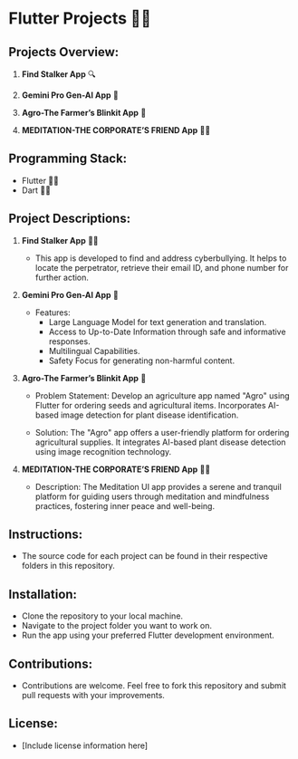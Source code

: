 # Flutter Projects 👩‍💻

## Projects Overview:
1. **Find Stalker App** 🔍
   
2. **Gemini Pro Gen-AI App** 🤖
   
3. **Agro-The Farmer’s Blinkit App** 🌾 
   
4. **MEDITATION-THE CORPORATE’S FRIEND App** 🧘‍♀️

## Programming Stack:
- Flutter 👩‍💻
- Dart 👩‍💻

## Project Descriptions:
1. **Find Stalker App** 🕵️‍♂️
   - This app is developed to find and address cyberbullying. It helps to locate the perpetrator, retrieve their email ID, and phone number for further action.

2. **Gemini Pro Gen-AI App** 🧠
   - Features:
     - Large Language Model for text generation and translation.
     - Access to Up-to-Date Information through safe and informative responses.
     - Multilingual Capabilities.
     - Safety Focus for generating non-harmful content.

3. **Agro-The Farmer’s Blinkit App** 🌾
   - Problem Statement:
     Develop an agriculture app named "Agro" using Flutter for ordering seeds and agricultural items. Incorporates AI-based image detection for plant disease identification.

   - Solution:
     The "Agro" app offers a user-friendly platform for ordering agricultural supplies. It integrates AI-based plant disease detection using image recognition technology.

4. **MEDITATION-THE CORPORATE’S FRIEND App** 🧘‍♂️
   - Description:
     The Meditation UI app provides a serene and tranquil platform for guiding users through meditation and mindfulness practices, fostering inner peace and well-being.

## Instructions:
- The source code for each project can be found in their respective folders in this repository.

## Installation:
- Clone the repository to your local machine.
- Navigate to the project folder you want to work on.
- Run the app using your preferred Flutter development environment.

## Contributions:
- Contributions are welcome. Feel free to fork this repository and submit pull requests with your improvements.

## License:
- [Include license information here]

